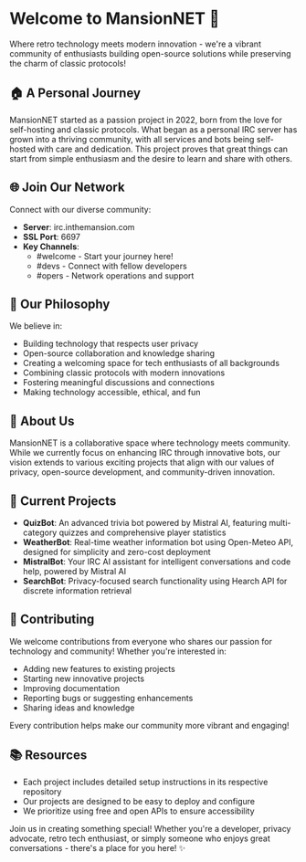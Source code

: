 # Welcome to MansionNET 👋

Where retro technology meets modern innovation - we're a vibrant community of enthusiasts building open-source solutions while preserving the charm of classic protocols!

## 🏠 A Personal Journey

MansionNET started as a passion project in 2022, born from the love for self-hosting and classic protocols. What began as a personal IRC server has grown into a thriving community, with all services and bots being self-hosted with care and dedication. This project proves that great things can start from simple enthusiasm and the desire to learn and share with others.

## 🌐 Join Our Network

Connect with our diverse community:
- **Server**: irc.inthemansion.com
- **SSL Port**: 6697
- **Key Channels**: 
  - #welcome - Start your journey here!
  - #devs - Connect with fellow developers
  - #opers - Network operations and support

## 💭 Our Philosophy

We believe in:
- Building technology that respects user privacy
- Open-source collaboration and knowledge sharing
- Creating a welcoming space for tech enthusiasts of all backgrounds
- Combining classic protocols with modern innovations
- Fostering meaningful discussions and connections
- Making technology accessible, ethical, and fun

## 🏰 About Us

MansionNET is a collaborative space where technology meets community. While we currently focus on enhancing IRC through innovative bots, our vision extends to various exciting projects that align with our values of privacy, open-source development, and community-driven innovation.

## 🤖 Current Projects

- **QuizBot**: An advanced trivia bot powered by Mistral AI, featuring multi-category quizzes and comprehensive player statistics
- **WeatherBot**: Real-time weather information bot using Open-Meteo API, designed for simplicity and zero-cost deployment
- **MistralBot**: Your IRC AI assistant for intelligent conversations and code help, powered by Mistral AI
- **SearchBot**: Privacy-focused search functionality using Hearch API for discrete information retrieval

## 🤝 Contributing

We welcome contributions from everyone who shares our passion for technology and community! Whether you're interested in:
- Adding new features to existing projects
- Starting new innovative projects
- Improving documentation
- Reporting bugs or suggesting enhancements
- Sharing ideas and knowledge

Every contribution helps make our community more vibrant and engaging!

## 📚 Resources

- Each project includes detailed setup instructions in its respective repository
- Our projects are designed to be easy to deploy and configure
- We prioritize using free and open APIs to ensure accessibility

Join us in creating something special! Whether you're a developer, privacy advocate, retro tech enthusiast, or simply someone who enjoys great conversations - there's a place for you here! ✨
